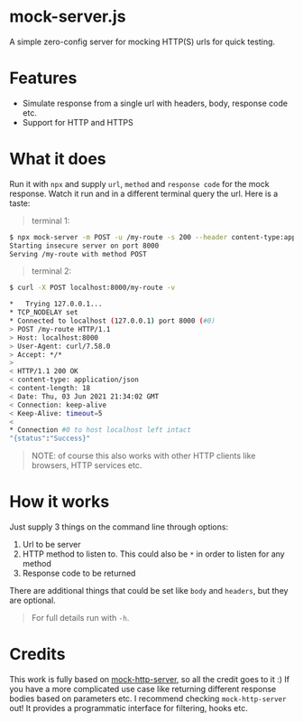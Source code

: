 # mock-server.js
A simple zero-config server for mocking HTTP(S) urls for quick testing.

# Features
* Simulate response from a single url with headers, body, response code etc.
* Support for HTTP and HTTPS

# What it does
Run it with `npx` and supply `url`, `method` and `response code` for the mock response. Watch it run and in a different terminal query the url.
Here is a taste:
> terminal 1:
```bash
$ npx mock-server -m POST -u /my-route -s 200 --header content-type:application/json -b '{"status":"Success"}'
Starting insecure server on port 8000
Serving /my-route with method POST
```
> terminal 2:
```bash
$ curl -X POST localhost:8000/my-route -v

*   Trying 127.0.0.1...
* TCP_NODELAY set
* Connected to localhost (127.0.0.1) port 8000 (#0)
> POST /my-route HTTP/1.1
> Host: localhost:8000
> User-Agent: curl/7.58.0
> Accept: */*
>
< HTTP/1.1 200 OK
< content-type: application/json
< content-length: 18
< Date: Thu, 03 Jun 2021 21:34:02 GMT
< Connection: keep-alive
< Keep-Alive: timeout=5
<
* Connection #0 to host localhost left intact
"{status":"Success}"
```

> NOTE: of course this also works with other HTTP clients like browsers, HTTP services etc.

# How it works
Just supply 3 things on the command line through options:
1. Url to be server
2. HTTP method to listen to. This could also be `*` in order to listen for any method
3. Response code to be returned

There are additional things that could be set like `body` and `headers`, but they are optional.
> For full details run with `-h`.

# Credits
This work is fully based on [mock-http-server](https://www.npmjs.com/package/mock-http-server), so all the credit goes to it :)
If you have a more complicated use case like returning different response bodies based on parameters etc. I recommend checking `mock-http-server` out!
It provides a programmatic interface for filtering, hooks etc.
